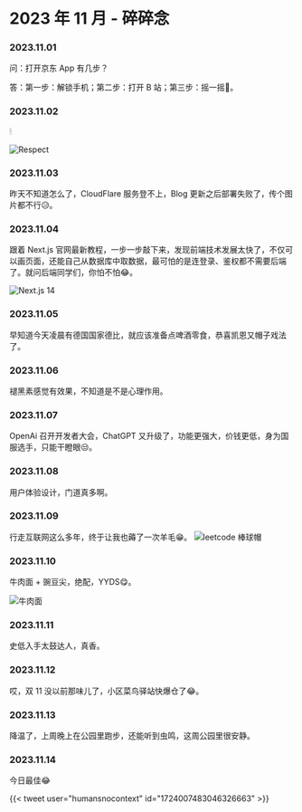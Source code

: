 # 2023 年 11 月 - 碎碎念


### 2023.11.01
问：打开京东 App 有几步？

答：第一步：解锁手机；第二步：打开 B 站；第三步：摇一摇🤔。

### 2023.11.02
🕯

![Respect](https://image.ericzzz.com/2023/11/02/d6adf6d4-fc0b-4ae1-af9e-0e09b51e18f2.jpg)

### 2023.11.03
昨天不知道怎么了，CloudFlare 服务登不上，Blog 更新之后部署失败了，传个图片都不行😥。

### 2023.11.04
跟着 Next.js 官网最新教程，一步一步敲下来，发现前端技术发展太快了，不仅可以画页面，还能自己从数据库中取数据，最可怕的是连登录、鉴权都不需要后端了。就问后端同学们，你怕不怕😂。

![Next.js 14](https://image.ericzzz.com/2023/11/07/c127a51c-61f7-498d-a920-7bcb5ffa48e3.jpg)

### 2023.11.05
早知道今天凌晨有德国国家德比，就应该准备点啤酒零食，恭喜凯恩又帽子戏法了。

### 2023.11.06
褪黑素感觉有效果，不知道是不是心理作用。

### 2023.11.07
OpenAi 召开开发者大会，ChatGPT 又升级了，功能更强大，价钱更低，身为国服选手，只能干瞪眼😒。

### 2023.11.08
用户体验设计，门道真多啊。

### 2023.11.09
行走互联网这么多年，终于让我也薅了一次羊毛😁。
![leetcode 棒球帽](https://image.ericzzz.com/2023/11/10/c2baafb8-b7ba-44a2-80f2-0f71977e6279.jpg)

### 2023.11.10
牛肉面 + 豌豆尖，绝配，YYDS😋。

![牛肉面](https://image.ericzzz.com/2023/11/10/7ad3d97d-ec02-4dcc-be7f-ea1545836cbf.jpg)

### 2023.11.11
史低入手太鼓达人，真香。

### 2023.11.12
哎，双 11 没以前那味儿了，小区菜鸟驿站快爆仓了😂。

### 2023.11.13
降温了，上周晚上在公园里跑步，还能听到虫鸣，这周公园里很安静。

### 2023.11.14
今日最佳😂

{{< tweet user="humansnocontext" id="1724007483046326663" >}}
